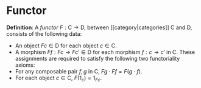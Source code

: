 # Functor
**Definition**: A *functor* $F: \mathsf{C} \to \mathsf{D}$, between [[category|categories]] $\mathsf{C}$ and $\mathsf{D}$, consists of the following data:
- An object $Fc \in \mathsf{D}$ for each object $c \in \mathsf{C}$.
- A morphism $Ff: Fc \to Fc' \in \mathsf{D}$ for each morphism $f: c \to c'$ in $\mathsf{C}$.
These assignments are required to satisfy the following two functoriality axioms:
- For any composable pair $f, g$ in $\mathsf{C}$, $Fg \cdot Ff = F(g \cdot f)$.
- For each object $c \in \mathsf{C}$, $F(1_c) = 1_{Fc}$.